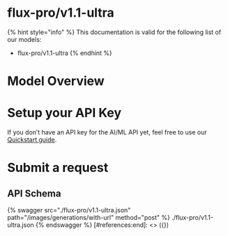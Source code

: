 [#references:start]: <> ({ "template": "openapi" })
# flux-pro/v1.1-ultra

{% hint style="info" %}
This documentation is valid for the following list of our models:
* flux-pro/v1.1-ultra
{% endhint %}

# Model Overview


# Setup your API Key
If you don’t have an API key for the AI/ML API yet, feel free to use our [Quickstart guide](https://docs.aimlapi.com/quickstart/setting-up).

# Submit a request
## API Schema
{% swagger src="./flux-pro/v1.1-ultra.json" path="/images/generations/with-url" method="post" %}
./flux-pro/v1.1-ultra.json
{% endswagger %}
[#references:end]: <> ({})